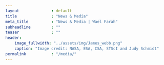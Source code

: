 ```yaml
---
layout              : default
title               : "News & Media"
meta_title          : "News & Media | Wael Farah"
subheadline         : ""
teaser              : ""
header:
    image_fullwidth: "../assets/img/James_webb.png"
    caption: "Image credit: NASA, ESA, CSA, STScI and Judy Schmidt"
permalink           : "/media/"
---
```


<div class="row">
  <div class="small-12 columns b60">
<!--
    <h2><a href="http://localhost:4000/blog/voyager1/">Detecting Voyager 1 with the ATA</a></h2>
    <p>
      <a href="http://localhost:4000/blog/voyager1/" title="Detecting Voyager 1 with the ATA"><img src="../assets/img/voyager1.png" class="alignleft" width="150" height="150" alt="Blog | Wael Farah"></a>

      The farthest human-made object from our home planet detected by the Allen Telescope Array.

      <a href="http://localhost:4000/blog/voyager1/" title="Read Detecting Voyager 1 with the ATA"><strong>Read More&nbsp;›</strong></a>
    </p>
-->


<br>


    <ul>
    <h2><a href="https://app.kidslisten.org/ep/The-Show-About-Science-087-The-Search-in-the-Stars-with-Wael-Farah" target="_blank"><li>The Search in the Stars with Wael Farah</li></a></h2>
    </ul>
    <p>
      <a href="https://app.kidslisten.org/ep/The-Show-About-Science-087-The-Search-in-the-Stars-with-Wael-Farah" target="_blank" title="The Search in the Stars with Wael Farah"><img src="../assets/img/The_show_about_science.png" class="alignright" width="150" height="150" alt="News&Media | Wael Farah"></a>

      Podcast: <a href="https://app.kidslisten.org/pod/The-Show-About-Science" target="_blank">The Show About Science</a> hosted by Nate, an incredibly talented 11 year old! 
      <br>
      <br>
      Nate and I spoke about Fast Radio Bursts, SETI and the Allen Telescope Array.

    </p>

<br>
<br>

      <ul>
      <h2><a href="https://www.youtube.com/watch?v=Or_GMIWFJDA" target="_blank"><li>Radio signals from our universe; Little green men or natural phenomena?</li></a></h2>
      </ul>
    <p>
      Podcast hosted by Reza Katebi for <a href="https://www.youtube.com/channel/UCNYrETsy0jDHKhpabjNpXZw" target="_blank">The Edge of Science</a>. 
      <br>
      <br>

      <iframe width="420" height="315"
      src="https://www.youtube.com/embed/Or_GMIWFJDA" class=alignleft>
      </iframe>

    </p>


<br>


      <ul>
      <h2><a href="https://www.seti.org/event/seti-talks-virtual-edition-fast-radio-bursts-long-standing-mystery-about-end" target="_blank"><li>Fast Radio Bursts: A long-standing mystery about to end?</li></a></h2>
       </ul>
    <p>
      I took part in a series of the <a href="https://www.seti.org/seti-talks" target="_blank">SETI Talks</a> with Daniele Michilli and hosted by Jill Tarter.
      <br>
      <br>

      <iframe width="420" height="315"
      src="https://www.youtube.com/embed/y8BWxrMjOlU" class=alignleft>
      </iframe>

    </p>


  </div><!-- /.small-12.columns -->
</div><!-- /.row -->



<!--        <a href="http://localhost:4000/blog/voyager1/" title="Read Detecting Voyager 1 with the ATA"><strong>Read More&nbsp;›</strong></a> -->
